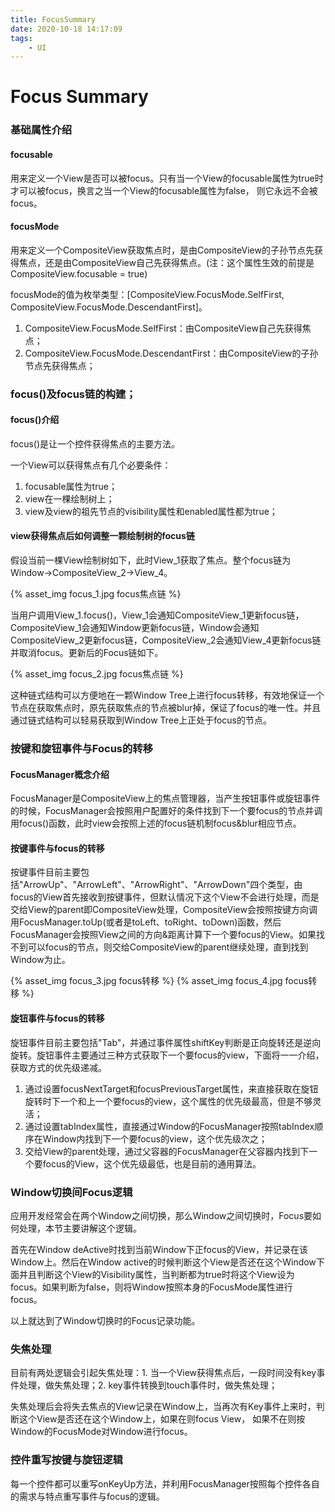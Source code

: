 ```yaml
---
title: FocusSummary
date: 2020-10-18 14:17:09
tags:
    - UI
---
```


# Focus Summary

### 基础属性介绍

#### focusable

用来定义一个View是否可以被focus。只有当一个View的focusable属性为true时才可以被focus，换言之当一个View的focusable属性为false， 则它永远不会被focus。

#### focusMode

用来定义一个CompositeView获取焦点时，是由CompositeView的子孙节点先获得焦点，还是由CompositeView自己先获得焦点。(注：这个属性生效的前提是CompositeView.focusable = true)

focusMode的值为枚举类型：[CompositeView.FocusMode.SelfFirst, CompositeView.FocusMode.DescendantFirst]。

1. CompositeView.FocusMode.SelfFirst：由CompositeView自己先获得焦点；
2. CompositeView.FocusMode.DescendantFirst：由CompositeView的子孙节点先获得焦点；

<!--more-->

### focus()及focus链的构建；

#### focus()介绍

focus()是让一个控件获得焦点的主要方法。

一个View可以获得焦点有几个必要条件：

1. focusable属性为true；
2. view在一棵绘制树上；
3. view及view的祖先节点的visibility属性和enabled属性都为true；

#### view获得焦点后如何调整一颗绘制树的focus链

假设当前一棵View绘制树如下，此时View\_1获取了焦点。整个focus链为Window->CompositeView\_2->View\_4。

{% asset_img focus_1.jpg focus焦点链 %}

当用户调用View\_1.focus()，View\_1会通知CompositeView\_1更新focus链，CompositeView\_1会通知Window更新focus链，Window会通知CompositeView\_2更新focus链，CompositeView\_2会通知View\_4更新focus链并取消focus。更新后的Focus链如下。

{% asset_img focus_2.jpg focus焦点链 %}

这种链式结构可以方便地在一颗Window Tree上进行focus转移，有效地保证一个节点在获取焦点时，原先获取焦点的节点被blur掉，保证了focus的唯一性。并且通过链式结构可以轻易获取到Window Tree上正处于focus的节点。

### 按键和旋钮事件与Focus的转移

#### FocusManager概念介绍

FocusManager是CompositeView上的焦点管理器，当产生按钮事件或旋钮事件的时候，FocusManager会按照用户配置好的条件找到下一个要focus的节点并调用focus()函数，此时view会按照上述的focus链机制focus&blur相应节点。

#### 按键事件与focus的转移

按键事件目前主要包括"ArrowUp"、"ArrowLeft"、"ArrowRight"、"ArrowDown"四个类型，由focus的View首先接收到按键事件，但默认情况下这个View不会进行处理，而是交给View的parent即CompositeView处理，CompositeView会按照按键方向调用FocusManager.toUp(或者是toLeft、toRight、toDown)函数，然后FocusManager会按照View之间的方向&距离计算下一个要focus的View。如果找不到可以focus的节点，则交给CompositeView的parent继续处理，直到找到Window为止。

{% asset_img focus_3.jpg focus转移 %}
{% asset_img focus_4.jpg focus转移 %}

#### 旋钮事件与focus的转移

旋钮事件目前主要包括"Tab"，并通过事件属性shiftKey判断是正向旋转还是逆向旋转。旋钮事件主要通过三种方式获取下一个要focus的view，下面将一一介绍，获取方式的优先级递减。

1. 通过设置focusNextTarget和focusPreviousTarget属性，来直接获取在旋钮旋转时下一个和上一个要focus的view，这个属性的优先级最高，但是不够灵活；
2. 通过设置tabIndex属性，直接通过Window的FocusManager按照tabIndex顺序在Window内找到下一个要focus的view，这个优先级次之；
3. 交给View的parent处理，通过父容器的FocusManager在父容器内找到下一个要focus的View，这个优先级最低，也是目前的通用算法。

### Window切换间Focus逻辑

应用开发经常会在两个Window之间切换，那么Window之间切换时，Focus要如何处理，本节主要讲解这个逻辑。

首先在Window deActive时找到当前Window下正focus的View，并记录在该Window上。然后在Window active的时候判断这个View是否还在这个Window下面并且判断这个View的Visibility属性，当判断都为true时将这个View设为focus。如果判断为false，则将Window按照本身的FocusMode属性进行 focus。

以上就达到了Window切换时的Focus记录功能。

### 失焦处理

目前有两处逻辑会引起失焦处理：1. 当一个View获得焦点后，一段时间没有key事件处理，做失焦处理；2. key事件转换到touch事件时，做失焦处理；

失焦处理后会将失去焦点的View记录在Window上，当再次有Key事件上来时，判断这个View是否还在这个Window上，如果在则focus View， 如果不在则按Window的FocusMode对Window进行focus。

### 控件重写按键与旋钮逻辑

每一个控件都可以重写onKeyUp方法，并利用FocusManager按照每个控件各自的需求与特点重写事件与focus的逻辑。